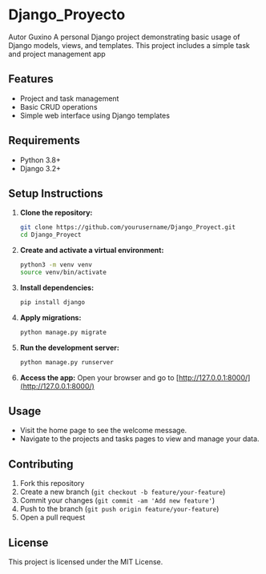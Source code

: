 # Django_Proyecto

Autor Guxino
A personal Django project demonstrating basic usage of Django models, views, and templates. This project includes a simple task and project management app

## Features
- Project and task management
- Basic CRUD operations
- Simple web interface using Django templates

## Requirements
- Python 3.8+
- Django 3.2+

## Setup Instructions

1. **Clone the repository:**
   ```sh
   git clone https://github.com/yourusername/Django_Proyect.git
   cd Django_Proyect
   ```

2. **Create and activate a virtual environment:**
   ```sh
   python3 -m venv venv
   source venv/bin/activate
   ```

3. **Install dependencies:**
   ```sh
   pip install django
   ```

4. **Apply migrations:**
   ```sh
   python manage.py migrate
   ```

5. **Run the development server:**
   ```sh
   python manage.py runserver
   ```

6. **Access the app:**
   Open your browser and go to [http://127.0.0.1:8000/](http://127.0.0.1:8000/)

## Usage
- Visit the home page to see the welcome message.
- Navigate to the projects and tasks pages to view and manage your data.

## Contributing
1. Fork this repository
2. Create a new branch (`git checkout -b feature/your-feature`)
3. Commit your changes (`git commit -am 'Add new feature'`)
4. Push to the branch (`git push origin feature/your-feature`)
5. Open a pull request

## License
This project is licensed under the MIT License. 